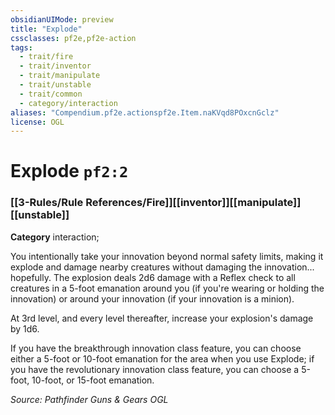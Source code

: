 ```yaml
---
obsidianUIMode: preview
title: "Explode"
cssclasses: pf2e,pf2e-action
tags:
  - trait/fire
  - trait/inventor
  - trait/manipulate
  - trait/unstable
  - trait/common
  - category/interaction
aliases: "Compendium.pf2e.actionspf2e.Item.naKVqd8POxcnGclz"
license: OGL
---
```

# Explode `pf2:2`

### [[3-Rules/Rule References/Fire]][[inventor]][[manipulate]][[unstable]]

**Category** interaction; 




You intentionally take your innovation beyond normal safety limits, making it explode and damage nearby creatures without damaging the innovation... hopefully. The explosion deals 2d6 damage with a Reflex check to all creatures in a 5-foot emanation around you (if you're wearing or holding the innovation) or around your innovation (if your innovation is a minion).

At 3rd level, and every level thereafter, increase your explosion's damage by 1d6.

If you have the breakthrough innovation class feature, you can choose either a 5-foot or 10-foot emanation for the area when you use Explode; if you have the revolutionary innovation class feature, you can choose a 5-foot, 10-foot, or 15-foot emanation.

*Source: Pathfinder Guns & Gears*
*OGL*
